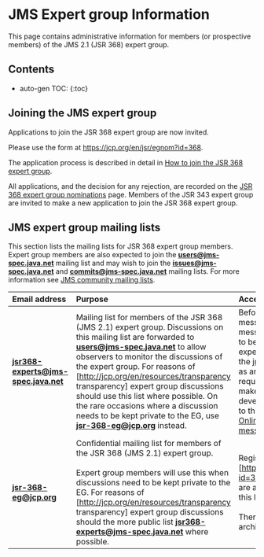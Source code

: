 # JMS Expert group Information

This page contains administrative information for members (or prospective members) of the JMS 2.1 (JSR 368) expert group. 

## Contents

* auto-gen TOC:
{:toc}

## Joining the JMS expert group 

Applications to join the JSR 368 expert group are now invited. 

Please use the form at https://jcp.org/en/jsr/egnom?id=368.  

The application process is described in detail in [How to join the JSR 368 expert group](/jms-spec/pages/HowToJoinTheJSR368ExpertGroup).  

All applications, and the decision for any rejection, are recorded on the [JSR 368 expert group nominations](/jms-spec/pages/JSR368EGNominations) page. Members of the JSR 343 expert group are invited to make a new application to join the JSR 368 expert group.

##  JMS expert group mailing lists

This section lists the mailing lists for JSR 368 expert group members. Expert group members are also expected to join the **users@jms-spec.java.net** mailing list and may wish to join the **issues@jms-spec.java.net** and **commits@jms-spec.java.net** mailing lists. For more information see [JMS community mailing lists](/jms-spec/#jms-community-mailing-lists).

Email address | Purpose | Access
:--- | :--- | :---
**jsr368-experts@jms-spec.java.net**  | Mailing list for members of the JSR 368 (JMS 2.1)  expert group. Discussions on this mailing list are forwarded  to **users@jms-spec.java.net** to allow observers to monitor the discussions of the expert group. For reasons of [http://jcp.org/en/resources/transparency transparency] expert group discussions should use this list where possible. On the rare occasions where a discussion needs to be kept private to the EG, use **jsr-368-eg@jcp.org** instead. | Before you can receive messages from or post messages to this list, you need to be a member of the  [JSR 368](http://jcp.org/en/jsr/summary?id=368) expert group ([apply here](https://jcp.org/en/jsr/egnom?id=368)), join the [jms-spec.java.net](http://jms-spec.java.net) project as an observer ([how to do this](/jms-spec/#mailing-lists-faq), request that the spec lead make you a "content developer", and then subscribe to this list ([how to do this](/jms-spec/#mailing-lists-faq). [Online archive of past messages](http://java.net/projects/jms-spec/lists/jsr343-experts/archive)
**jsr-368-eg@jcp.org** | Confidential mailing list for members of the JSR 368 (JMS 2.1) expert group. <br /><br /> Expert group members will use this when discussions need to be kept private to the EG. For reasons of [http://jcp.org/en/resources/transparency transparency] expert group discussions should the more public list **jsr368-experts@jms-spec.java.net** where possible. | Registered members of the [http://jcp.org/en/jsr/summary?id=368 JSR 368] expert group are automatically subscribed to this list. <br /><br />There is currently no online archive of past messages.
